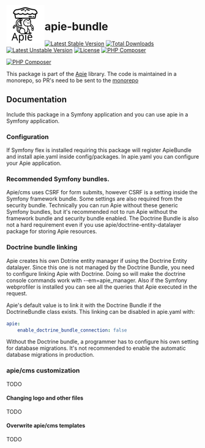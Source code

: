 <img src="https://raw.githubusercontent.com/apie-lib/apie-lib-monorepo/main/docs/apie-logo.svg" width="100px" align="left" />
<h1>apie-bundle</h1>






 [![Latest Stable Version](https://poser.pugx.org/apie/apie-bundle/v)](https://packagist.org/packages/apie/apie-bundle) [![Total Downloads](https://poser.pugx.org/apie/apie-bundle/downloads)](https://packagist.org/packages/apie/apie-bundle) [![Latest Unstable Version](https://poser.pugx.org/apie/apie-bundle/v/unstable)](https://packagist.org/packages/apie/apie-bundle) [![License](https://poser.pugx.org/apie/apie-bundle/license)](https://packagist.org/packages/apie/apie-bundle) [![PHP Composer](https://apie-lib.github.io/projectCoverage/coverage-apie-bundle.svg)](https://apie-lib.github.io/projectCoverage/apie-bundle/index.html)  

[![PHP Composer](https://github.com/apie-lib/apie-bundle/actions/workflows/php.yml/badge.svg?event=push)](https://github.com/apie-lib/apie-bundle/actions/workflows/php.yml)

This package is part of the [Apie](https://github.com/apie-lib) library.
The code is maintained in a monorepo, so PR's need to be sent to the [monorepo](https://github.com/apie-lib/apie-lib-monorepo/pulls)

## Documentation
Include this package in a Symfony application and you can use apie in a Symfony application.

### Configuration
If Symfony flex is installed requiring this package will register ApieBundle and install apie.yaml inside config/packages. In apie.yaml you can configure your Apie application.

### Recommended Symfony bundles.
Apie/cms uses CSRF for form submits, however CSRF is a setting inside the Symfony framework bundle. Some settings are also required from the security bundle. Technically you can run Apie without these generic Symfony bundles, but it's recommended not to run Apie without the framework bundle and security bundle enabled. The Doctrine Bundle is also not a hard requirement even if you use apie/doctrine-entity-datalayer package for storing Apie resources.

### Doctrine bundle linking
Apie creates his own Dotrine entity manager if using the Doctrine Entity datalayer. Since this one is not managed by
the Doctrine Bundle, you need to configure linking Apie with Doctrine. Doing so will make the doctrine console commands work with --em=apie_manager. Also if the Symfony webprofiler is installed you can see all the queries that Apie executed in the request.

Apie's default value is to link it with the Doctrine Bundle if the DoctrineBundle class exists. This linking can be disabled in apie.yaml with:

```yaml
apie:
    enable_doctrine_bundle_connection: false
```

Without the Doctrine bundle, a programmer has to configure his own setting for database migrations. It's not recommended
to enable the automatic database migrations in production.

### apie/cms customization
TODO

#### Changing logo and other files
TODO

#### Overwrite apie/cms templates
TODO
